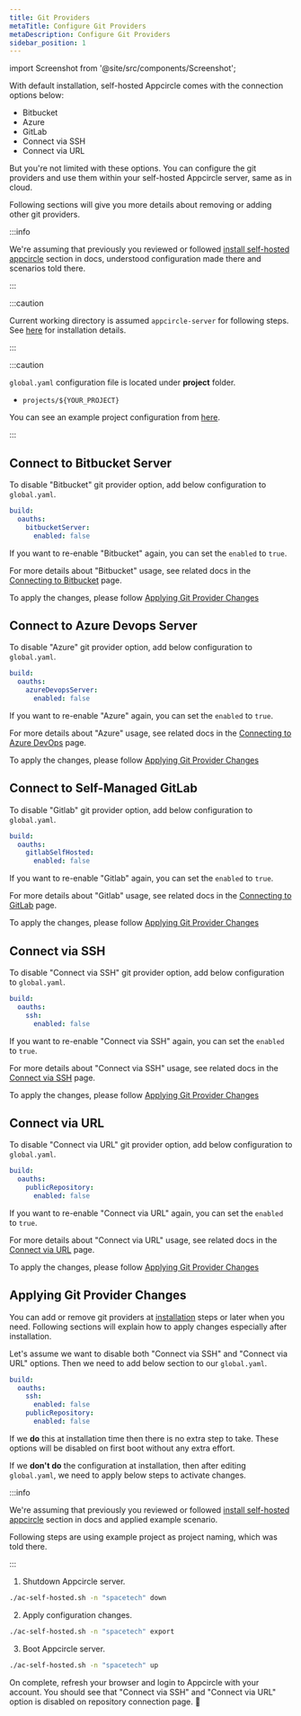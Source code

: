 ```yaml
---
title: Git Providers
metaTitle: Configure Git Providers
metaDescription: Configure Git Providers
sidebar_position: 1
---
```


import Screenshot from '@site/src/components/Screenshot';

With default installation, self-hosted Appcircle comes with the connection options below:

- Bitbucket
- Azure
- GitLab
- Connect via SSH
- Connect via URL

<Screenshot url='https://cdn.appcircle.io/docs/assets/be-2031-git-providers.png' />

But you're not limited with these options. You can configure the git providers and use them within your self-hosted Appcircle server, same as in cloud.

Following sections will give you more details about removing or adding other git providers.

:::info

We're assuming that previously you reviewed or followed [install self-hosted appcircle](../install-server/docker.md#3-configure) section in docs, understood configuration made there and scenarios told there.

:::

:::caution

Current working directory is assumed `appcircle-server` for following steps. See [here](../install-server/docker.md#1-download) for installation details.

:::

:::caution

`global.yaml` configuration file is located under **project** folder.

- `projects/${YOUR_PROJECT}`

You can see an example project configuration from [here](../install-server/docker.md#3-configure).

:::

## Connect to Bitbucket Server

To disable "Bitbucket" git provider option, add below configuration to `global.yaml`.

```yaml
build:
  oauths:
    bitbucketServer:
      enabled: false
```

If you want to re-enable "Bitbucket" again, you can set the `enabled` to `true`.

For more details about "Bitbucket" usage, see related docs in the [Connecting to Bitbucket](../../build/adding-a-build-profile/connecting-to-bitbucket.md) page.

To apply the changes, please follow [Applying Git Provider Changes](#applying-git-provider-changes)

## Connect to Azure Devops Server

To disable "Azure" git provider option, add below configuration to `global.yaml`.

```yaml
build:
  oauths:
    azureDevopsServer:
      enabled: false
```

If you want to re-enable "Azure" again, you can set the `enabled` to `true`.

For more details about "Azure" usage, see related docs in the [Connecting to Azure DevOps](../../build/adding-a-build-profile/connecting-to-azure.md) page.

To apply the changes, please follow [Applying Git Provider Changes](#applying-git-provider-changes)

## Connect to Self-Managed GitLab

To disable "Gitlab" git provider option, add below configuration to `global.yaml`.

```yaml
build:
  oauths:
    gitlabSelfHosted:
      enabled: false
```

If you want to re-enable "Gitlab" again, you can set the `enabled` to `true`.

For more details about "Gitlab" usage, see related docs in the [Connecting to GitLab](../../build/adding-a-build-profile/connecting-to-gitlab.md) page.

To apply the changes, please follow [Applying Git Provider Changes](#applying-git-provider-changes)

## Connect via SSH

To disable "Connect via SSH" git provider option, add below configuration to `global.yaml`.

```yaml
build:
  oauths:
    ssh:
      enabled: false
```

If you want to re-enable "Connect via SSH" again, you can set the `enabled` to `true`.

For more details about "Connect via SSH" usage, see related docs in the [Connect via SSH](../../build/adding-a-build-profile/connecting-to-private-repository-via-ssh.md) page.

To apply the changes, please follow [Applying Git Provider Changes](#applying-git-provider-changes)

## Connect via URL

To disable "Connect via URL" git provider option, add below configuration to `global.yaml`.

```yaml
build:
  oauths:
    publicRepository:
      enabled: false
```

If you want to re-enable "Connect via URL" again, you can set the `enabled` to `true`.

For more details about "Connect via URL" usage, see related docs in the [Connect via URL](../../build/adding-a-build-profile/connecting-to-public-repository.md) page.

To apply the changes, please follow [Applying Git Provider Changes](#applying-git-provider-changes)

## Applying Git Provider Changes

You can add or remove git providers at [installation](../install-server/docker.md) steps or later when you need. Following sections will explain how to apply changes especially after installation.

Let's assume we want to disable both "Connect via SSH" and "Connect via URL" options. Then we need to add below section to our `global.yaml`.

```yaml
build:
  oauths:
    ssh:
      enabled: false
    publicRepository:
      enabled: false
```

If we **do** this at installation time then there is no extra step to take. These options will be disabled on first boot without any extra effort.

If we **don't do** the configuration at installation, then after editing `global.yaml`, we need to apply below steps to activate changes.

:::info

We're assuming that previously you reviewed or followed [install self-hosted appcircle](../install-server/docker.md#3-configure) section in docs and applied example scenario.

Following steps are using example project as project naming, which was told there.

:::

1. Shutdown Appcircle server.

```bash
./ac-self-hosted.sh -n "spacetech" down
```

2. Apply configuration changes.

```bash
./ac-self-hosted.sh -n "spacetech" export
```

3. Boot Appcircle server.

```bash
./ac-self-hosted.sh -n "spacetech" up
```

On complete, refresh your browser and login to Appcircle with your account. You should see that "Connect via SSH" and "Connect via URL" option is disabled on repository connection page. :tada:

<Screenshot url='https://cdn.appcircle.io/docs/assets/be-2031-ssh-url-disabled.png' />
